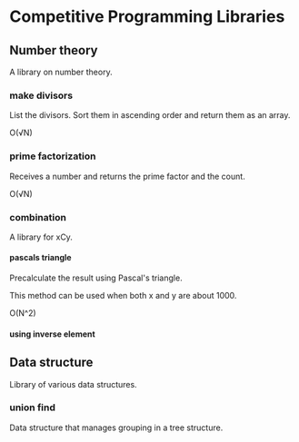 # Competitive Programming Libraries

## Number theory
A library on number theory.

### make divisors
List the divisors.
Sort them in ascending order and return them as an array.

O(√N)

### prime factorization
Receives a number and returns the prime factor and the count.

O(√N)

### combination
A library for xCy.

#### pascals triangle
Precalculate the result using Pascal's triangle.

This method can be used when both x and y are about 1000.

O(N^2)

#### using inverse element


## Data structure
Library of various data structures.

### union find
Data structure that manages grouping in a tree structure.
